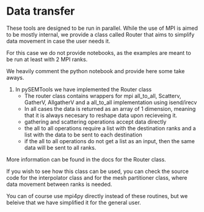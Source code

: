 
# Data transfer

These tools are designed to be run in parallel. While the use of MPI is aimed to be mostly internal, we provide a class called Router that aims to simplify data movement in case the user needs it.

For this case we do not provide notebooks, as the examples are meant to be run at least with 2 MPI ranks.

We heavily comment the python notebook and provide here some take aways.

1. In pySEMTools we have implemented the Router class
    - The router class contains wrappers for mpi all_to_all, Scatterv, GatherV, AllgatherV and a all_to_all implementation using isend/irecv
    - In all cases the data is returned as an array of 1 dimension, meaning that it is always necesary to reshape data upon recieveing it.
    - gathering and scattering operations accept data directly
    - the all to all operations require a list with the destination ranks and a list with the data to be sent to each destination
    - if the all to all operations do not get a list as an input, then the same data will be sent to all ranks.

More information can be found in the docs for the Router class.

If you wish to see how this class can be used, you can check the source code for the interpolator class and for the mesh partitioner class, where data movement between ranks is needed.

You can of course use mpi4py directly instead of these routines, but we beleive that we have simplified it for the general user.